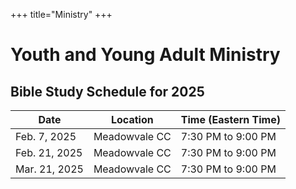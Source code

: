 +++
title="Ministry"
+++

# Youth and Young Adult Ministry

## Bible Study Schedule for 2025
| Date        | Location    | Time (Eastern Time) |
| ----------- | ----------- | ----------- |
| Feb. 7, 2025    | Meadowvale CC | 7:30 PM to 9:00 PM |
| Feb. 21, 2025   | Meadowvale CC | 7:30 PM to 9:00 PM |
| Mar. 21, 2025   | Meadowvale CC | 7:30 PM to 9:00 PM |
